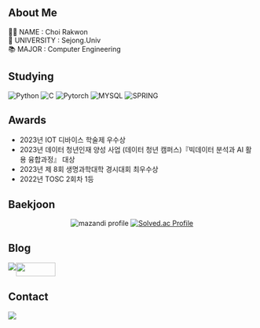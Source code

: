 ## About Me
👨‍🎓 NAME : Choi Rakwon <br>
🏫 UNIVERSITY : Sejong.Univ  
📚 MAJOR : Computer Engineering


## Studying
![Python](https://img.shields.io/badge/Python-3776AB?style=for-the-badge&logo=Python&logoColor=white)
![C](https://img.shields.io/badge/C-00599C?style=for-the-badge&logo=c&logoColor=white)
![Pytorch](https://img.shields.io/badge/PyTorch-EE4C2C?style=for-the-badge&logo=PyTorch&logoColor=white)
![MYSQL](https://img.shields.io/badge/MySQL-005C84?style=for-the-badge&logo=mysql&logoColor=white)
![SPRING](https://img.shields.io/badge/Spring-6DB33F?style=for-the-badge&logo=spring&logoColor=white)


## Awards
- 2023년 IOT 디바이스 학술제 우수상
- 2023년 데이터 청년인재 양성 사업 (데이터 청년 캠퍼스)『빅데이터 분석과 AI 활용 융합과정』 대상
- 2023년 제 8회 생명과학대학 경시대회 최우수상
- 2022년 TOSC 2회차 1등


## Baekjoon
<div align = 'center'>
  
  ![mazandi profile](http://mazandi.herokuapp.com/api?handle=rakwon1617&theme=warm)
  [![Solved.ac Profile](http://mazassumnida.wtf/api/v2/generate_badge?boj=rakwon1617)](https://solved.ac/rakwon1617/)

</div>


## Blog
<div style="display:flex; flex-direction:row;">
    <a href="https://paradise999.tistory.com/">
        <img src="https://img.shields.io/badge/Tistory-000000?style=for-the-badge&logo=Tistory"> 
    </a>
    <a href="https://blog.naver.com/rakwon1617">
      <img src="https://img.shields.io/badge/Blog-03C75A?style=flat-square&logo=Naver&logoColor=white" width = 80px height = 28px/>
    </a>

</div>


## Contact
<div style="display:flex; flex-direction:row;">
    <a href="mailto:choirock6416@gmail.com">
        <img src="https://img.shields.io/badge/Gmail-EA4335?style=for-the-badge&logo=Gmail&logoColor=white"> 
    </a>
</div><br>





  <!--
[![Rakwon GitHub stats](https://github-readme-stats.vercel.app/api?username=fkrdnjs&theme=nord&hide_border=true&count_private=true)](https://github.com/fkrdnjs/github-readme-stats)

나중에 티스토리에 resnet 정리하고 그거 카드 만들기
https://github.com/alexandresanlim/Badges4-README.md-Profile/blob/master/README.md

  ![header](https://capsule-render.vercel.app/api?type=slice&color=auto&height=200&section=header&text=Paradise&desc=ChoiRakWon&fontSize=60&rotate=14&fontAlignY=25&fontAlign=75&descAlignY=43&descAlign=80&&animation=twinkling)
  
  <a href="https://hits.seeyoufarm.com"><img src="https://hits.seeyoufarm.com/api/count/incr/badge.svg?url=https%3A%2F%2Fgithub.com%2Ffkrdnjs&count_bg=%23883DC8&title_bg=%23555555&icon=&icon_color=%23E7E7E7&title=hits&edge_flat=false"/></a>

  
  ## 다뤄본 것들
  <img src="https://img.shields.io/badge/HTML-#FF9E0F?style=flat-square&logo=HTML5&logoColor=white"/></a>
  <img src="https://img.shields.io/badge/CSS-#1572B6?style=flat-square&logo=CSS3&logoColor=white"/></a>
  <img src="https://img.shields.io/badge/JavaScript-#F7DF1E?style=flat-square&logo=JavaScript&logoColor=white"/></a>
  <img src="https://img.shields.io/badge/Django-#092E20?style=flat-square&logo=Django&logoColor=white"/></a>

-->
